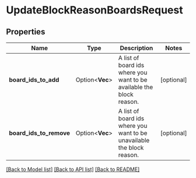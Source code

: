 # UpdateBlockReasonBoardsRequest

## Properties

Name | Type | Description | Notes
------------ | ------------- | ------------- | -------------
**board_ids_to_add** | Option<**Vec<i32>**> | A list of board ids where you want to be available the block reason. | [optional]
**board_ids_to_remove** | Option<**Vec<i32>**> | A list of board ids where you want to be unavailable the block reason. | [optional]

[[Back to Model list]](../README.md#documentation-for-models) [[Back to API list]](../README.md#documentation-for-api-endpoints) [[Back to README]](../README.md)


